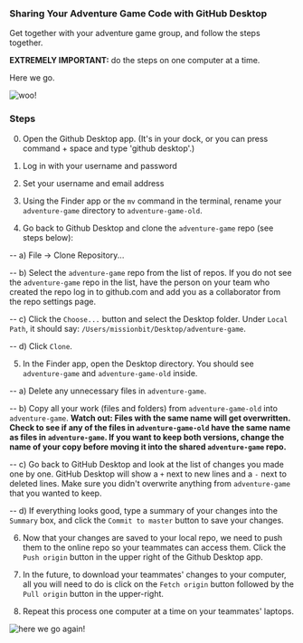 ### Sharing Your Adventure Game Code with GitHub Desktop

Get together with your adventure game group, and follow the steps together.

__EXTREMELY IMPORTANT:__ do the steps on one computer at a time.

Here we go.

![woo!](https://media.giphy.com/media/l3V0I3MfkEOOey5Zm/giphy.gif)

### Steps

0) Open the Github Desktop app. (It's in your dock, or you can press command + space and type 'github desktop'.)

1) Log in with your username and password

2) Set your username and email address

3) Using the Finder app or the `mv` command in the terminal, rename your `adventure-game` directory to `adventure-game-old`.

4) Go back to Github Desktop and clone the `adventure-game` repo (see steps below):

  -- a) File -> Clone Repository...
  
  -- b) Select the `adventure-game` repo from the list of repos. If you do not see the `adventure-game` repo in the list, have the person on your team who created the repo log in to github.com and add you as a collaborator from the repo settings page.
  
  -- c) Click the `Choose...` button and select the Desktop folder. Under `Local Path`, it should say: `/Users/missionbit/Desktop/adventure-game`.
  
  -- d) Click `Clone`.

5) In the Finder app, open the Desktop directory. You should see `adventure-game` and `adventure-game-old` inside.
  
  -- a) Delete any unnecessary files in `adventure-game`.
  
  -- b) Copy all your work (files and folders) from `adventure-game-old` into `adventure-game`. __Watch out: Files with the same name will get overwritten. Check to see if any of the files in `adventure-game-old` have the same name as files in `adventure-game`. If you want to keep both versions, change the name of your copy before moving it into the shared `adventure-game` repo.__
  
  -- c) Go back to GitHub Desktop and look at the list of changes you made one by one. GitHub Desktop will show a `+` next to new lines and a `-` next to deleted lines. Make sure you didn't overwrite anything from `adventure-game` that you wanted to keep.
  
  -- d) If everything looks good, type a summary of your changes into the `Summary` box, and click the `Commit to master` button to save your changes.

6) Now that your changes are saved to your local repo, we need to push them to the online repo so your teammates can access them. Click the `Push origin` button in the upper right of the Github Desktop app.

7) In the future, to download your teammates' changes to your computer, all you will need to do is click on the `Fetch origin` button followed by the `Pull origin` button in the upper-right.

8) Repeat this process one computer at a time on your teammates' laptops.

![here we go again!](https://media.giphy.com/media/Q4cwQSVXiYtTq/giphy.gif)
